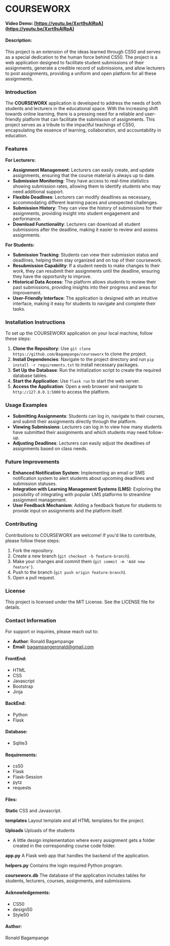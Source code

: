 # COURSEWORX

#### Video Demo: [https://youtu.be/Xxrt9sAlRpA](https://youtu.be/Xxrt9sAlRpA)

#### Description:
This project is an extension of the ideas learned through CS50 and serves as a special dedication to the human force behind CS50. The project is a web application designed to facilitate student submissions of their assignments, generate a credible record of submissions, and allow lecturers to post assignments, providing a uniform and open platform for all these assignments.

### Introduction
The **COURSEWORX** application is developed to address the needs of both students and lecturers in the educational space. With the increasing shift towards online learning, there is a pressing need for a reliable and user-friendly platform that can facilitate the submission of assignments. This project serves as a tribute to the impactful teachings of CS50, encapsulating the essence of learning, collaboration, and accountability in education.

### Features
**For Lecturers:**
- **Assignment Management**: Lecturers can easily create, and update assignments, ensuring that the course material is always up to date.
- **Submission Monitoring**: They have access to real-time statistics showing submission rates, allowing them to identify students who may need additional support.
- **Flexible Deadlines**: Lecturers can modify deadlines as necessary, accommodating different learning paces and unexpected challenges.
- **Submission History**: They can view the history of submissions for their assignments, providing insight into student engagement and performance.
- **Download Functionality**: Lecturers can download all student submissions after the deadline, making it easier to review and assess assignments.

**For Students:**
- **Submission Tracking**: Students can view their submission status and deadlines, helping them stay organized and on top of their coursework.
- **Resubmission Capability**: If a student needs to make changes to their work, they can resubmit their assignments until the deadline, ensuring they have the opportunity to improve.
- **Historical Data Access**: The platform allows students to review their past submissions, providing insights into their progress and areas for improvement.
- **User-Friendly Interface**: The application is designed with an intuitive interface, making it easy for students to navigate and complete their tasks.

### Installation Instructions
To set up the COURSEWORX application on your local machine, follow these steps:
1. **Clone the Repository**: Use `git clone https://github.com/Bagampange/courseworx` to clone the project.
2. **Install Dependencies**: Navigate to the project directory and run `pip install -r requirements.txt` to install necessary packages.
3. **Set Up the Database**: Run the initialization script to create the required database tables.
4. **Start the Application**: Use `flask run` to start the web server.
5. **Access the Application**: Open a web browser and navigate to `http://127.0.0.1:5000` to access the platform.

### Usage Examples
- **Submitting Assignments**: Students can log in, navigate to their courses, and submit their assignments directly through the platform.
- **Viewing Submissions**: Lecturers can log in to view how many students have submitted their assignments and which students may need follow-up.
- **Adjusting Deadlines**: Lecturers can easily adjust the deadlines of assignments based on class needs.

### Future Improvements
- **Enhanced Notification System**: Implementing an email or SMS notification system to alert students about upcoming deadlines and submission statuses.
- **Integration with Learning Management Systems (LMS)**: Exploring the possibility of integrating with popular LMS platforms to streamline assignment management.
- **User Feedback Mechanism**: Adding a feedback feature for students to provide input on assignments and the platform itself.

### Contributing
Contributions to COURSEWORX are welcome! If you'd like to contribute, please follow these steps:
1. Fork the repository.
2. Create a new branch (`git checkout -b feature-branch`).
3. Make your changes and commit them (`git commit -m 'Add new feature'`).
4. Push to the branch (`git push origin feature-branch`).
5. Open a pull request.

### License
This project is licensed under the MIT License. See the LICENSE file for details.

### Contact Information
For support or inquiries, please reach out to:
- **Author**: Ronald Bagampange
- **Email**: bagampangeronald@gmail.com

#### FrontEnd:
* HTML
* CSS
* Javascript
* Bootstrap
* Jinja

#### BackEnd:
* Python
* Flask

#### Database:
* Sqlite3

#### Requirements:
* cs50
* Flask
* Flask-Session
* pytz
* requests

#### Files:
**Static**
CSS and Javascript.

**templates**
Layout template and all HTML templates for the project.

**Uploads**
Uploads of the students
* A little design implementation where every assignment gets a folder created in the corresponding course code folder.

**app.py**
A Flask web app that handles the backend of the application.

**helpers.py**
Contains the login required Python program.

**courseworx.db**
The database of the application includes tables for students, lecturers, courses, assignments, and submissions.

#### Acknowledgements:
* CS50
* design50
* Style50

#### Author:
Ronald Bagampange
